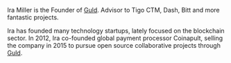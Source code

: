 Ira Miller is the Founder of [Guld](gap://community/guld). Advisor to Tigo CTM, Dash, Bitt and more fantastic projects.

Ira has founded many technology startups, lately focused on the blockchain sector. In 2012, Ira co-founded global payment processor Coinapult, selling the company in 2015 to pursue open source collaborative projects through [Guld](gap://community/guld).
